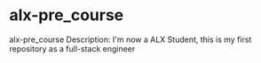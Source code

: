 # alx-pre_course
alx-pre_course Description: I'm now a ALX Student, this is my first repository as a full-stack engineer
